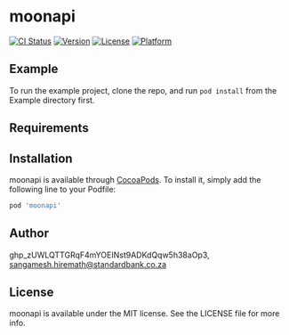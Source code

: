 # moonapi

[![CI Status](https://img.shields.io/travis/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/moonapi.svg?style=flat)](https://travis-ci.org/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/moonapi)
[![Version](https://img.shields.io/cocoapods/v/moonapi.svg?style=flat)](https://cocoapods.org/pods/moonapi)
[![License](https://img.shields.io/cocoapods/l/moonapi.svg?style=flat)](https://cocoapods.org/pods/moonapi)
[![Platform](https://img.shields.io/cocoapods/p/moonapi.svg?style=flat)](https://cocoapods.org/pods/moonapi)

## Example

To run the example project, clone the repo, and run `pod install` from the Example directory first.

## Requirements

## Installation

moonapi is available through [CocoaPods](https://cocoapods.org). To install
it, simply add the following line to your Podfile:

```ruby
pod 'moonapi'
```

## Author

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, sangamesh.hiremath@standardbank.co.za

## License

moonapi is available under the MIT license. See the LICENSE file for more info.

